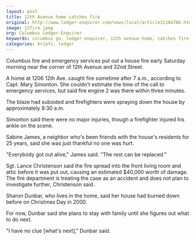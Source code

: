 ```yaml
---
layout: post
title: 12th Avenue home catches fire
original: http://www.ledger-enquirer.com/news/local/article31184786.html
image: 12fire.jpeg
org: Columbus Ledger-Enquirer
keywords: columbus ga, ledger enquirer, 12th avenue home, catches fire, saturday morning
categories: briefs, ledger
---
```


Columbus fire and emergency services put out a house fire early Saturday morning near the corner of 12th Avenue and 32nd Street.

<!--break-->

A home at 1206 12th Ave. caught fire sometime after 7 a.m., according to Capt. Mary Simonton. She couldn't estimate the time of the call to emergency services, but said fire engine 2 was there within three minutes.

The blaze had subsided and firefighters were spraying down the house by approximately 8:30 a.m.

Simonton said there were no major injuries, though a firefighter injured his ankle on the scene.

Sabine James, a neighbor who's been friends with the house's residents for 25 years, said she was just thankful no one was hurt.

"Everybody got out alive," James said. "The rest can be replaced."

Sgt. Lance Christenson said the fire spread into the front living room and attic before it was put out, causing an estimated $40,000 worth of damage. The fire department is treating the case as an accident and does not plan to investigate further, Christenson said.

Sharon Dunbar, who lives in the home, said her house had burned down before on Christmas Day in 2000.

For now, Dunbar said she plans to stay with family until she figures out what to do next.

"I have no clue [what's next]," Dunbar said.